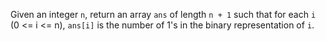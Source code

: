 Given an integer `n`, return an array `ans` of length `n + 1` such that for each `i` (0 <= i <= n), `ans[i]` is the number of 1's in the binary representation of `i`.
